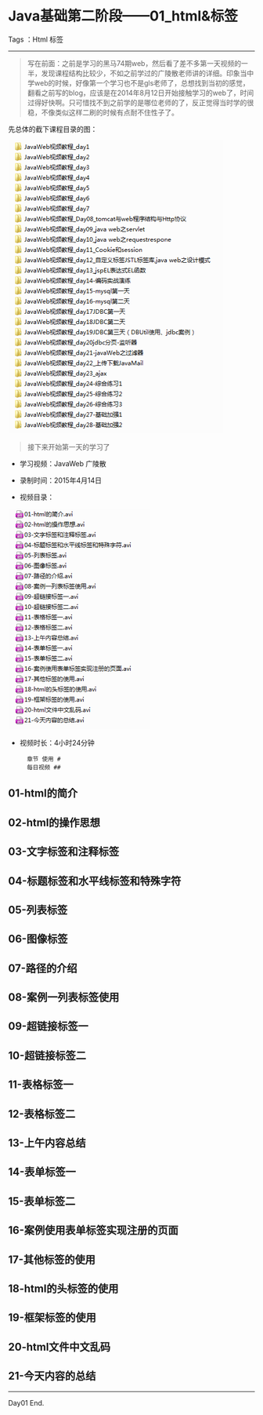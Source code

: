 # Java基础第二阶段——01_html&标签

Tags ：Html 标签


---


> 写在前面：之前是学习的黑马74期web，然后看了差不多第一天视频的一半，发现课程结构比较少，不如之前学过的广陵散老师讲的详细。印象当中学web的时候，好像第一个学习也不是gls老师了，总想找到当初的感觉，翻看之前写的blog，应该是在2014年8月12日开始接触学习的web了，时间过得好快啊。只可惜找不到之前学的是哪位老师的了，反正觉得当时学的很稳，不像类似这样二刷的时候有点耐不住性子了。


先总体的截下课程目录的图：

![](https://github.com/IvyZh/Java_Learning/blob/master/01_JavaWeb/%E5%B9%BF%E9%99%B5%E6%95%A3/imgs/QQ%E6%88%AA%E5%9B%BE20161123121026.png)


> 接下来开始第一天的学习了

* 学习视频：JavaWeb 广陵散
* 录制时间：2015年4月14日


* 视频目录：

![](https://github.com/IvyZh/Java_Learning/blob/master/01_JavaWeb/%E5%B9%BF%E9%99%B5%E6%95%A3/imgs/QQ%E6%88%AA%E5%9B%BE20161123121121.png)

  
* 视频时长：4小时24分钟

		章节 使用 # 
		每日视频 ## 



## 01-html的简介
## 02-html的操作思想
## 03-文字标签和注释标签
## 04-标题标签和水平线标签和特殊字符
## 05-列表标签
## 06-图像标签
## 07-路径的介绍
## 08-案例一列表标签使用
## 09-超链接标签一
## 10-超链接标签二
## 11-表格标签一
## 12-表格标签二
## 13-上午内容总结
## 14-表单标签一
## 15-表单标签二
## 16-案例使用表单标签实现注册的页面
## 17-其他标签的使用
## 18-html的头标签的使用
## 19-框架标签的使用
## 20-html文件中文乱码
## 21-今天内容的总结


---

Day01 End.

 